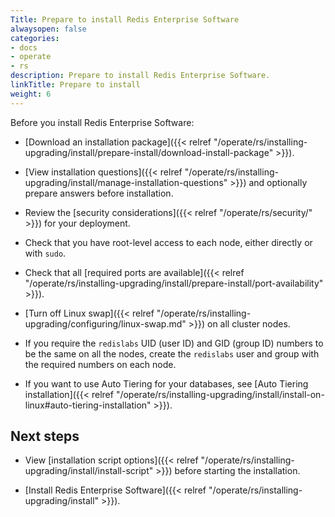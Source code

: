 ```yaml
---
Title: Prepare to install Redis Enterprise Software
alwaysopen: false
categories:
- docs
- operate
- rs
description: Prepare to install Redis Enterprise Software.
linkTitle: Prepare to install
weight: 6
---
```


Before you install Redis Enterprise Software:

- [Download an installation package]({{< relref "/operate/rs/installing-upgrading/install/prepare-install/download-install-package" >}}).

- [View installation questions]({{< relref "/operate/rs/installing-upgrading/install/manage-installation-questions" >}}) and optionally prepare answers before installation.

- Review the [security considerations]({{< relref "/operate/rs/security/" >}}) for your deployment.

- Check that you have root-level access to each node, either directly or with `sudo`.

- Check that all [required ports are available]({{< relref "/operate/rs/installing-upgrading/install/prepare-install/port-availability" >}}).

- [Turn off Linux swap]({{< relref "/operate/rs/installing-upgrading/configuring/linux-swap.md" >}}) on all cluster nodes.

- If you require the `redislabs` UID (user ID) and GID (group ID) numbers to be the same on all the nodes, create the `redislabs` user and group with the required numbers on each node.

- If you want to use Auto Tiering for your databases, see [Auto Tiering installation]({{< relref "/operate/rs/installing-upgrading/install/install-on-linux#auto-tiering-installation" >}}).

## Next steps

- View [installation script options]({{< relref "/operate/rs/installing-upgrading/install/install-script" >}}) before starting the installation.

- [Install Redis Enterprise Software]({{< relref "/operate/rs/installing-upgrading/install" >}}).
